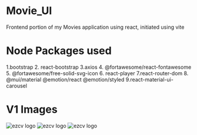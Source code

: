 # Movie_UI
Frontend portion of my Movies application using react, initiated using vite

# Node Packages used 

1.bootstrap
2. react-bootstrap
3.axios
4. @fortawesome/react-fontawesome
5. @fortawesome/free-solid-svg-icon
6. react-player
7.react-router-dom
8. @mui/material @emotion/react @emotion/styled
9.react-material-ui-carousel


# V1 Images

![ezcv logo](https://github.com/LemuelBenitez/Movie_UI/blob/main/Screenshot%202024-06-26%20at%207.58.34%E2%80%AFPM.png)
![ezcv logo](https://github.com/LemuelBenitez/Movie_UI/blob/main/Screenshot%202024-06-26%20at%207.58.54%E2%80%AFPM.png)
![ezcv logo](https://github.com/LemuelBenitez/Movie_UI/blob/main/Screenshot%202024-06-26%20at%207.59.14%E2%80%AFPM.png)
